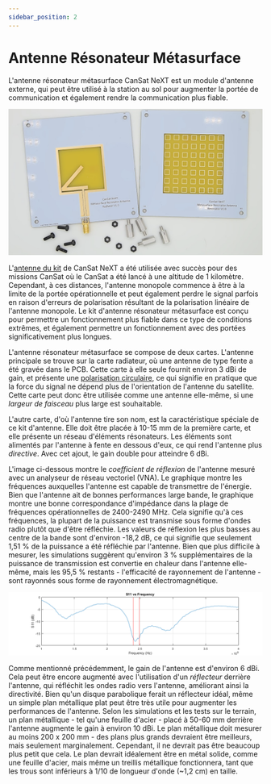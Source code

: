 ```yaml
---
sidebar_position: 2
---
```


# Antenne Résonateur Métasurface

L'antenne résonateur métasurface CanSat NeXT est un module d'antenne externe, qui peut être utilisé à la station au sol pour augmenter la portée de communication et également rendre la communication plus fiable.

![Antenne Résonateur Métasurface CanSat NeXT](./img/resonator_antenna.png)

L'[antenne du kit](./../CanSat-hardware/communication#quarter-wave-antenna) de CanSat NeXT a été utilisée avec succès pour des missions CanSat où le CanSat a été lancé à une altitude de 1 kilomètre. Cependant, à ces distances, l'antenne monopole commence à être à la limite de la portée opérationnelle et peut également perdre le signal parfois en raison d'erreurs de polarisation résultant de la polarisation linéaire de l'antenne monopole. Le kit d'antenne résonateur métasurface est conçu pour permettre un fonctionnement plus fiable dans ce type de conditions extrêmes, et également permettre un fonctionnement avec des portées significativement plus longues.

L'antenne résonateur métasurface se compose de deux cartes. L'antenne principale se trouve sur la carte radiateur, où une antenne de type fente a été gravée dans le PCB. Cette carte à elle seule fournit environ 3 dBi de gain, et présente une [polarisation circulaire](https://en.wikipedia.org/wiki/Circular_polarization), ce qui signifie en pratique que la force du signal ne dépend plus de l'orientation de l'antenne du satellite. Cette carte peut donc être utilisée comme une antenne elle-même, si une *largeur de faisceau* plus large est souhaitable.

L'autre carte, d'où l'antenne tire son nom, est la caractéristique spéciale de ce kit d'antenne. Elle doit être placée à 10-15 mm de la première carte, et elle présente un réseau d'éléments résonateurs. Les éléments sont alimentés par l'antenne à fente en dessous d'eux, ce qui rend l'antenne plus *directive*. Avec cet ajout, le gain double pour atteindre 6 dBi.

L'image ci-dessous montre le *coefficient de réflexion* de l'antenne mesuré avec un analyseur de réseau vectoriel (VNA). Le graphique montre les fréquences auxquelles l'antenne est capable de transmettre de l'énergie. Bien que l'antenne ait de bonnes performances large bande, le graphique montre une bonne correspondance d'impédance dans la plage de fréquences opérationnelles de 2400-2490 MHz. Cela signifie qu'à ces fréquences, la plupart de la puissance est transmise sous forme d'ondes radio plutôt que d'être réfléchie. Les valeurs de réflexion les plus basses au centre de la bande sont d'environ -18,2 dB, ce qui signifie que seulement 1,51 % de la puissance a été réfléchie par l'antenne. Bien que plus difficile à mesurer, les simulations suggèrent qu'environ 3 % supplémentaires de la puissance de transmission est convertie en chaleur dans l'antenne elle-même, mais les 95,5 % restants - l'efficacité de rayonnement de l'antenne - sont rayonnés sous forme de rayonnement électromagnétique.

![Antenne Résonateur Métasurface CanSat NeXT](./img/antenna_s11.png)

Comme mentionné précédemment, le gain de l'antenne est d'environ 6 dBi. Cela peut être encore augmenté avec l'utilisation d'un *réflecteur* derrière l'antenne, qui réfléchit les ondes radio vers l'antenne, améliorant ainsi la directivité. Bien qu'un disque parabolique ferait un réflecteur idéal, même un simple plan métallique plat peut être très utile pour augmenter les performances de l'antenne. Selon les simulations et les tests sur le terrain, un plan métallique - tel qu'une feuille d'acier - placé à 50-60 mm derrière l'antenne augmente le gain à environ 10 dBi. Le plan métallique doit mesurer au moins 200 x 200 mm - des plans plus grands devraient être meilleurs, mais seulement marginalement. Cependant, il ne devrait pas être beaucoup plus petit que cela. Le plan devrait idéalement être en métal solide, comme une feuille d'acier, mais même un treillis métallique fonctionnera, tant que les trous sont inférieurs à 1/10 de longueur d'onde (~1,2 cm) en taille.